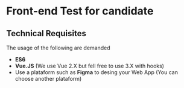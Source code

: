 # Front-end Test for candidate

## Technical Requisites

The usage of the following are demanded
- **ES6**
- **Vue.JS** (We use Vue 2.X but fell free to use 3.X with hooks)
- Use a plataform such as **Figma** to desing your Web App (You can choose another plataform)
